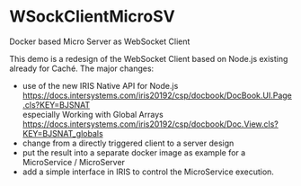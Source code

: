 # WSockClientMicroSV
Docker based Micro Server as WebSocket Client  

This demo is a redesign of the WebSocket Client based on Node.js existing already for Caché.
The major changes:  
- use of the new IRIS Native API for Node.js   
https://docs.intersystems.com/iris20192/csp/docbook/DocBook.UI.Page.cls?KEY=BJSNAT  
    especially Working with Global Arrays  
https://docs.intersystems.com/iris20192/csp/docbook/Doc.View.cls?KEY=BJSNAT_globals  
- change from a directly triggered client to a server design  
- put the result into a separate docker image as example for a MicroService / MicroServer  
- add a simple interface in IRIS to control the MicroService execution.  
